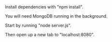 Install dependencies with "npm install".

You will need MongoDB running in the background.

Start by running "node server.js".

Then open up a new tab to "localhost:8080".
